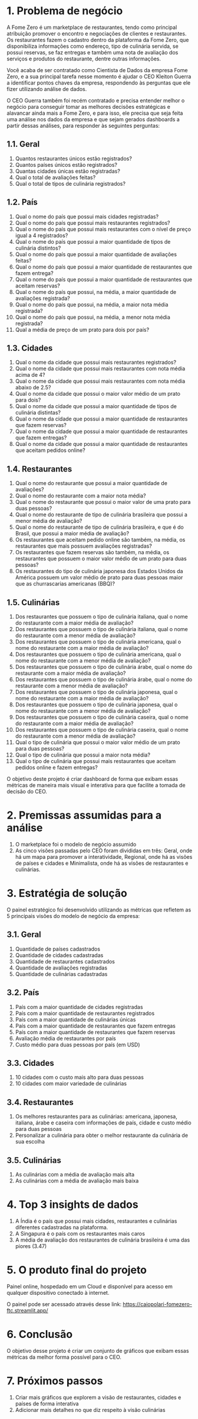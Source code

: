 # 1. Problema de negócio

A Fome Zero é um marketplace de restaurantes, tendo como principal atribuição promover o encontro e negociações de clientes e restaurantes. Os restaurantes fazem o cadastro dentro da plataforma da Fome Zero, que disponibiliza informações como endereço, tipo de culinária servida, se possui reservas, se faz entregas e também uma nota de avaliação dos serviços e produtos do restaurante, dentre outras informações.

Você acaba de ser contratado como Cientista de Dados da empresa Fome Zero, e a sua principal tarefa nesse momento é ajudar o CEO Kleiton Guerra a identificar pontos chaves da empresa, respondendo às perguntas que ele fizer utilizando análise de dados.

O CEO Guerra também foi recém contratado e precisa entender melhor o negócio para conseguir tomar as melhores decisões estratégicas e alavancar ainda mais a Fome Zero, e para isso, ele precisa que seja feita uma análise nos dados da empresa e que sejam gerados dashboards a partir dessas análises, para responder às seguintes perguntas:

## 1.1. Geral

1. Quantos restaurantes únicos estão registrados?
2. Quantos países únicos estão registrados?
3. Quantas cidades únicas estão registradas?
4. Qual o total de avaliações feitas?
5. Qual o total de tipos de culinária registrados?

## 1.2. País

1. Qual o nome do país que possui mais cidades registradas?
2. Qual o nome do país que possui mais restaurantes registrados?
3. Qual o nome do país que possui mais restaurantes com o nível de preço igual a 4
registrados?
4. Qual o nome do país que possui a maior quantidade de tipos de culinária
distintos?
5. Qual o nome do país que possui a maior quantidade de avaliações feitas?
6. Qual o nome do país que possui a maior quantidade de restaurantes que fazem
entrega?
7. Qual o nome do país que possui a maior quantidade de restaurantes que aceitam
reservas?
8. Qual o nome do país que possui, na média, a maior quantidade de avaliações
registrada?
9. Qual o nome do país que possui, na média, a maior nota média registrada?
10. Qual o nome do país que possui, na média, a menor nota média registrada?
11. Qual a média de preço de um prato para dois por país?

## 1.3. Cidades

1. Qual o nome da cidade que possui mais restaurantes registrados?
2. Qual o nome da cidade que possui mais restaurantes com nota média acima de
4?
3. Qual o nome da cidade que possui mais restaurantes com nota média abaixo de
2.5?
4. Qual o nome da cidade que possui o maior valor médio de um prato para dois?
5. Qual o nome da cidade que possui a maior quantidade de tipos de culinária
distintas?
6. Qual o nome da cidade que possui a maior quantidade de restaurantes que fazem
reservas?
7. Qual o nome da cidade que possui a maior quantidade de restaurantes que fazem
entregas?
8. Qual o nome da cidade que possui a maior quantidade de restaurantes que
aceitam pedidos online?

## 1.4. Restaurantes

1. Qual o nome do restaurante que possui a maior quantidade de avaliações?
2. Qual o nome do restaurante com a maior nota média?
3. Qual o nome do restaurante que possui o maior valor de uma prato para duas
pessoas?
4. Qual o nome do restaurante de tipo de culinária brasileira que possui a menor
média de avaliação?
5. Qual o nome do restaurante de tipo de culinária brasileira, e que é do Brasil, que
possui a maior média de avaliação?
6. Os restaurantes que aceitam pedido online são também, na média, os
restaurantes que mais possuem avaliações registradas?
7. Os restaurantes que fazem reservas são também, na média, os restaurantes que
possuem o maior valor médio de um prato para duas pessoas?
8. Os restaurantes do tipo de culinária japonesa dos Estados Unidos da América
possuem um valor médio de prato para duas pessoas maior que as churrascarias
americanas (BBQ)?

## 1.5. Culinárias

1. Dos restaurantes que possuem o tipo de culinária italiana, qual o nome do
restaurante com a maior média de avaliação?
2. Dos restaurantes que possuem o tipo de culinária italiana, qual o nome do
restaurante com a menor média de avaliação?
3. Dos restaurantes que possuem o tipo de culinária americana, qual o nome do
restaurante com a maior média de avaliação?
4. Dos restaurantes que possuem o tipo de culinária americana, qual o nome do
restaurante com a menor média de avaliação?
5. Dos restaurantes que possuem o tipo de culinária árabe, qual o nome do
restaurante com a maior média de avaliação?
6. Dos restaurantes que possuem o tipo de culinária árabe, qual o nome do
restaurante com a menor média de avaliação?
7. Dos restaurantes que possuem o tipo de culinária japonesa, qual o nome do
restaurante com a maior média de avaliação?
8. Dos restaurantes que possuem o tipo de culinária japonesa, qual o nome do
restaurante com a menor média de avaliação?
9. Dos restaurantes que possuem o tipo de culinária caseira, qual o nome do
restaurante com a maior média de avaliação?
10. Dos restaurantes que possuem o tipo de culinária caseira, qual o nome do
restaurante com a menor média de avaliação?
11. Qual o tipo de culinária que possui o maior valor médio de um prato para duas
pessoas?
12. Qual o tipo de culinária que possui a maior nota média?
13. Qual o tipo de culinária que possui mais restaurantes que aceitam pedidos
online e fazem entregas?

O objetivo deste projeto é criar dashboard de forma que exibam essas métricas de maneira mais visual e interativa para que facilite a tomada de decisão do CEO.

# 2. Premissas assumidas para a análise

1. O marketplace foi o modelo de negócio assumido
2. As cinco visões passadas pelo CEO foram divididas em três: Geral, onde há um mapa para promover a interatividade, Regional, onde há as visões de países e cidades e Minimalista, onde há as visões de restaurantes e culinárias.

# 3. Estratégia de solução

O painel estratégico foi desenvolvido utilizando as métricas que refletem as 5 principais visões do modelo de negócio da empresa:

## 3.1. Geral

1. Quantidade de países cadastrados
2. Quantidade de cidades cadastradas
3. Quantidade de restaurantes cadastrados
4. Quantidade de avaliações registradas
5. Quantidade de culinárias cadastradas

## 3.2. País

1. País com a maior quantidade de cidades registradas
2. País com a maior quantidade de restaurantes registrados
3. País com a maior quantidade de culinárias únicas
4. País com a maior quantidade de restaurantes que fazem entregas
5. País com a maior quantidade de restaurantes que fazem reservas
6. Avaliação média de restaurantes por país
7. Custo médio para duas pessoas por país (em USD)


## 3.3. Cidades

1. 10 cidades com o custo mais alto para duas pessoas
2. 10 cidades com maior variedade de culinárias

## 3.4. Restaurantes

1. Os melhores restaurantes para as culinárias: americana, japonesa, italiana, árabe e caseira com informações de país, cidade e custo médio para duas pessoas
2. Personalizar a culinária para obter o melhor restaurante da culinária de sua escolha

## 3.5. Culinárias

1. As culinárias com a média de avaliação mais alta
2. As culinárias com a média de avaliação mais baixa

# 4. Top 3 insights de dados

1. A Índia é o país que possui mais cidades, restaurantes e culinárias diferentes cadastradas na plataforma.
2. A Singapura é o país com os restaurantes mais caros
3. A média de avaliação dos restaurantes de culinária brasileira é uma das piores (3.47)

# 5. O produto final do projeto

Painel online, hospedado em um Cloud e disponível para acesso em
qualquer dispositivo conectado à internet.

O painel pode ser acessado através desse link: https://caiopolari-fomezero-ftc.streamlit.app/

# 6. Conclusão

O objetivo desse projeto é criar um conjunto de gráficos que exibam essas métricas da melhor forma possível para o CEO.

# 7. Próximos passos

1. Criar mais gráficos que explorem a visão de restaurantes, cidades e países de forma interativa
2. Adicionar mais detalhes no que diz respeito à visão culinárias
